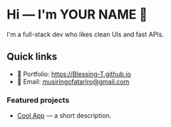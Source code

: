 # Hi — I'm YOUR NAME 👋

I'm a full-stack dev who likes clean UIs and fast APIs.

## Quick links
- 🔗 Portfolio: https://Blessing-T.github.io
- 📨 Email: musiringofatariro@gmail.com

### Featured projects
- [Cool App](https://github.com/YOUR_USERNAME/cool-app) — a short description.

<!-- Badges, GIFs, and images are allowed. -->
